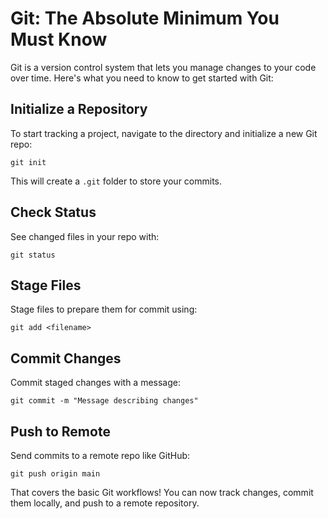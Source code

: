 # Git: The Absolute Minimum You Must Know 

Git is a version control system that lets you manage changes to your code over time. Here's what you need to know to get started with Git:

## Initialize a Repository

To start tracking a project, navigate to the directory and initialize a new Git repo:

```
git init
```

This will create a `.git` folder to store your commits. 

## Check Status

See changed files in your repo with:

```
git status
```

## Stage Files 

Stage files to prepare them for commit using:

```
git add <filename> 
```

## Commit Changes

Commit staged changes with a message:

```
git commit -m "Message describing changes"
```

## Push to Remote

Send commits to a remote repo like GitHub: 

```
git push origin main
```

That covers the basic Git workflows! You can now track changes, commit them locally, and push to a remote repository.